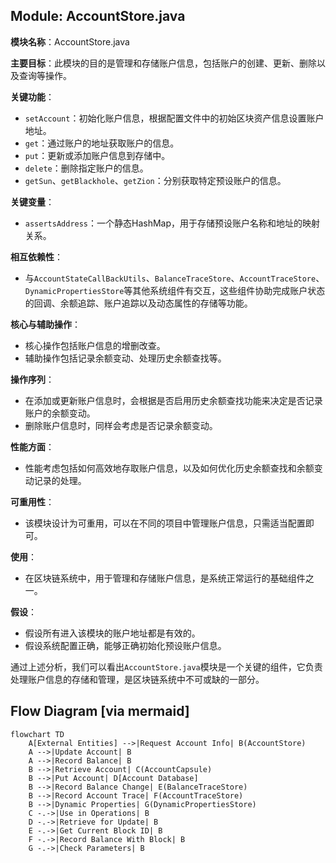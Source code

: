 ## Module: AccountStore.java
**模块名称**：AccountStore.java

**主要目标**：此模块的目的是管理和存储账户信息，包括账户的创建、更新、删除以及查询等操作。

**关键功能**：
- `setAccount`：初始化账户信息，根据配置文件中的初始区块资产信息设置账户地址。
- `get`：通过账户的地址获取账户的信息。
- `put`：更新或添加账户信息到存储中。
- `delete`：删除指定账户的信息。
- `getSun`、`getBlackhole`、`getZion`：分别获取特定预设账户的信息。

**关键变量**：
- `assertsAddress`：一个静态HashMap，用于存储预设账户名称和地址的映射关系。

**相互依赖性**：
- 与`AccountStateCallBackUtils`、`BalanceTraceStore`、`AccountTraceStore`、`DynamicPropertiesStore`等其他系统组件有交互，这些组件协助完成账户状态的回调、余额追踪、账户追踪以及动态属性的存储等功能。

**核心与辅助操作**：
- 核心操作包括账户信息的增删改查。
- 辅助操作包括记录余额变动、处理历史余额查找等。

**操作序列**：
- 在添加或更新账户信息时，会根据是否启用历史余额查找功能来决定是否记录账户的余额变动。
- 删除账户信息时，同样会考虑是否记录余额变动。

**性能方面**：
- 性能考虑包括如何高效地存取账户信息，以及如何优化历史余额查找和余额变动记录的处理。

**可重用性**：
- 该模块设计为可重用，可以在不同的项目中管理账户信息，只需适当配置即可。

**使用**：
- 在区块链系统中，用于管理和存储账户信息，是系统正常运行的基础组件之一。

**假设**：
- 假设所有进入该模块的账户地址都是有效的。
- 假设系统配置正确，能够正确初始化预设账户信息。

通过上述分析，我们可以看出`AccountStore.java`模块是一个关键的组件，它负责处理账户信息的存储和管理，是区块链系统中不可或缺的一部分。
## Flow Diagram [via mermaid]
```mermaid
flowchart TD
    A[External Entities] -->|Request Account Info| B(AccountStore)
    A -->|Update Account| B
    A -->|Record Balance| B
    B -->|Retrieve Account| C(AccountCapsule)
    B -->|Put Account| D[Account Database]
    B -->|Record Balance Change| E(BalanceTraceStore)
    B -->|Record Account Trace| F(AccountTraceStore)
    B -->|Dynamic Properties| G(DynamicPropertiesStore)
    C -.->|Use in Operations| B
    D -.->|Retrieve for Update| B
    E -.->|Get Current Block ID| B
    F -.->|Record Balance With Block| B
    G -.->|Check Parameters| B
```
